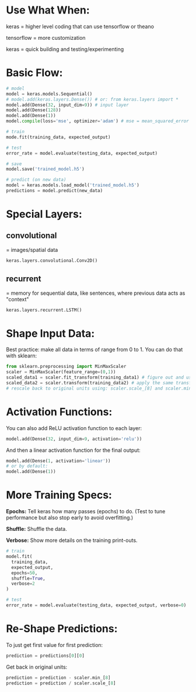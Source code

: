 # Use What When:
keras = higher level coding that can use tensorflow or theano

tensorflow = more customization

keras = quick building and testing/experimenting

# Basic Flow:

```py
# model
model = keras.models.Sequential()
# model.add(keras.layers.Dense()) # or: from keras.layers import *
model.add(Dense(32, input_dim=9)) # input layer
model.add(Dense(128))
model.add(Dense(1))
model.compile(loss='mse', optimizer='adam') # mse = mean_squared_error

# train
mode.fit(training_data, expected_output)

# test
error_rate = model.evaluate(testing_data, expected_output)

# save
model.save('trained_model.h5')

# predict (on new data)
model = keras.models.load_model('trained_model.h5')
predictions = model.predict(new_data)
```

# Special Layers:

## convolutional

= images/spatial data

```py
keras.layers.convolutional.Conv2D()
```

## recurrent

= memory for sequential data, like sentences, where previous data acts as "context"

```py
keras.layers.recurrent.LSTM()
```

# Shape Input Data:

Best practice: make all data in terms of range from 0 to 1. You can do that with sklearn: 

```py
from sklearn.preprocessing import MinMaxScaler
scaler = MinMaxScaler(feature_range=(0,1))
scaled_data1 = scaler.fit_transform(training_data1) # figure out and use transform (= x *... +...)
scaled_data2 = scaler.transform(training_data2) # apply the same transform
# rescale back to original units using: scaler.scale_[8] and scaler.min_[8]
```

# Activation Functions:

You can also add ReLU activation function to each layer:

```py
model.add(Dense(32, input_dim=9, activation='relu'))
```

And then a linear activation function for the final output:

```py
model.add(Dense(1, activation='linear'))
# or by default:
model.add(Dense(1))
```

# More Training Specs:

**Epochs:** Tell keras how many passes (epochs) to do. (Test to tune performance but also stop early to avoid overfitting.)

**Shuffle:** Shuffle the data.

**Verbose:** Show more details on the training print-outs.

```py
# train
model.fit(
  training_data, 
  expected_output, 
  epochs=50,
  shuffle=True,
  verbose=2
)

# test
error_rate = model.evaluate(testing_data, expected_output, verbose=0)
```

# Re-Shape Predictions:

To just get first value for first prediction:

```py
prediction = predictions[0][0]
```

Get back in original units:

```py
prediction = prediction - scaler.min_[8]
prediction = prediction / scaler.scale_[8]
```
